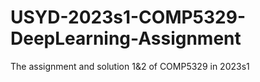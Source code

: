 # USYD-2023s1-COMP5329-DeepLearning-Assignment
The assignment and solution 1&2 of COMP5329 in 2023s1
